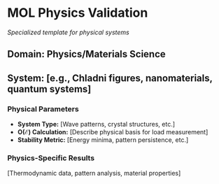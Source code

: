 # MOL Physics Validation

*Specialized template for physical systems*

## Domain: Physics/Materials Science
## System: [e.g., Chladni figures, nanomaterials, quantum systems]

### Physical Parameters
- **System Type:** [Wave patterns, crystal structures, etc.]
- **O(ℰ) Calculation:** [Describe physical basis for load measurement]
- **Stability Metric:** [Energy minima, pattern persistence, etc.]

### Physics-Specific Results
[Thermodynamic data, pattern analysis, material properties]
